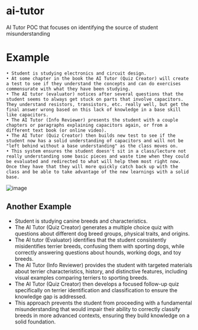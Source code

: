 # ai-tutor
AI Tutor POC that focuses on identifying the source of student misunderstanding 


# Example
	• Student is studying electronics and circuit design.
	• At some chapter in the book the AI Tutor (Quiz Creator) will create a test to see if they understand the concepts and can do exercises commensurate with what they have been studying.
	• The AI tutor (evaluator) notices after several questions that the student seems to always get stuck on parts that involve capacitors.  They understand resistors, transistors, etc. really well, but get the final answer wrong based on this lack of knowledge in a base skill like capacitors.  
	• The AI Tutor (Info Reviewer) presents the student with a couple chapters or paragraphs explaining capacitors again, or from a different text book (or online video).
	• The AI Tutor (Quiz Creator) then builds new test to see if the student now has a solid understanding of capacitors and will not be "left behind without a base understanding" as the class moves on.  
	• This system ensures the student doesn't sit in a class/lecture not really understanding some basic pieces and waste time when they could be evaluated and redirected to what will help them most right now.  Once they have that they will more quickly catch back up with the class and be able to take advantage of the new learnings with a solid base.
![image](https://github.com/user-attachments/assets/49b2d5fe-ecff-498d-a243-39635d4adec9)

## Another Example
* Student is studying canine breeds and characteristics.
* The AI Tutor (Quiz Creator) generates a multiple choice quiz with questions about different dog breed groups, physical traits, and origins.
* The AI tutor (Evaluator) identifies that the student consistently misidentifies terrier breeds, confusing them with sporting dogs, while correctly answering questions about hounds, working dogs, and toy breeds.
* The AI Tutor (Info Reviewer) provides the student with targeted materials about terrier characteristics, history, and distinctive features, including visual examples comparing terriers to sporting breeds.
* The AI Tutor (Quiz Creator) then develops a focused follow-up quiz specifically on terrier identification and classification to ensure the knowledge gap is addressed.
* This approach prevents the student from proceeding with a fundamental misunderstanding that would impair their ability to correctly classify breeds in more advanced contexts, ensuring they build knowledge on a solid foundation.